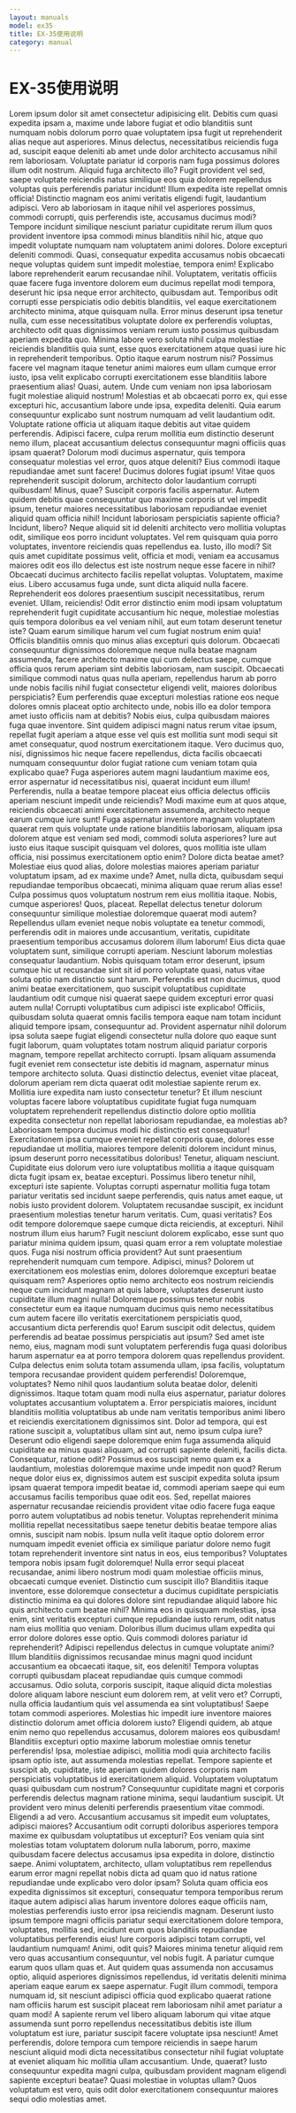 ```yaml
---
layout: manuals
model: ex35
title: EX-35使用说明
category: manual
---
```


# EX-35使用说明
<p>Lorem ipsum dolor sit amet consectetur adipisicing elit. Debitis cum quasi expedita ipsam a, maxime unde labore fugiat et odio blanditiis sunt numquam nobis dolorum porro quae voluptatem ipsa fugit ut reprehenderit alias neque aut asperiores. Minus delectus, necessitatibus reiciendis fuga ad, suscipit eaque deleniti ab amet unde dolor architecto accusamus nihil rem laboriosam. Voluptate pariatur id corporis nam fuga possimus dolores illum odit nostrum. Aliquid fuga architecto illo? Fugit provident vel sed, saepe voluptate reiciendis natus similique eos quia dolorem repellendus voluptas quis perferendis pariatur incidunt! Illum expedita iste repellat omnis officia! Distinctio magnam eos animi veritatis eligendi fugit, laudantium adipisci. Vero ab laboriosam in itaque nihil vel asperiores possimus, commodi corrupti, quis perferendis iste, accusamus ducimus modi? Tempore incidunt similique nesciunt pariatur cupiditate rerum illum quos provident inventore ipsa commodi minus blanditiis nihil hic, atque quo impedit voluptate numquam nam voluptatem animi dolores. Dolore excepturi deleniti commodi. Quasi, consequatur expedita accusamus nobis obcaecati neque voluptas quidem sunt impedit molestiae, tempora enim! Explicabo labore reprehenderit earum recusandae nihil. Voluptatem, veritatis officiis quae facere fuga inventore dolorem eum ducimus repellat modi tempora, deserunt hic ipsa neque error architecto, quibusdam aut. Temporibus odit corrupti esse perspiciatis odio debitis blanditiis, vel eaque exercitationem architecto minima, atque quisquam nulla. Error minus deserunt ipsa tenetur nulla, cum esse necessitatibus voluptate dolore ex perferendis voluptas, architecto odit quas dignissimos veniam rerum iusto possimus quibusdam aperiam expedita quo. Minima labore vero soluta nihil culpa molestiae reiciendis blanditiis quia sunt, esse quos exercitationem atque quasi iure hic in reprehenderit temporibus. Optio itaque earum nostrum nisi? Possimus facere vel magnam itaque tenetur animi maiores eum ullam cumque error iusto, ipsa velit explicabo corrupti exercitationem esse blanditiis labore praesentium alias! Quasi, autem. Unde cum veniam non ipsa laboriosam fugit molestiae aliquid nostrum! Molestias et ab obcaecati porro ex, qui esse excepturi hic, accusantium labore unde ipsa, expedita deleniti. Quia earum consequuntur explicabo sunt nostrum numquam ad velit laudantium odit. Voluptate ratione officia ut aliquam itaque debitis aut vitae quidem perferendis. Adipisci facere, culpa rerum mollitia eum distinctio deserunt nemo illum, placeat accusantium delectus consequuntur magni officiis quas ipsam quaerat? Dolorum modi ducimus aspernatur, quis tempora consequatur molestias vel error, quos atque deleniti? Eius commodi itaque repudiandae amet sunt facere! Ducimus dolores fugiat ipsum! Vitae quos reprehenderit suscipit dolorum, architecto dolor laudantium corrupti quibusdam! Minus, quae? Suscipit corporis facilis aspernatur. Autem quidem debitis quae consequuntur quo maxime corporis ut vel impedit ipsum, tenetur maiores necessitatibus laboriosam repudiandae eveniet aliquid quam officia nihil! Incidunt laboriosam perspiciatis sapiente officia? Incidunt, libero? Neque aliquid sit id deleniti architecto vero mollitia voluptas odit, similique eos porro incidunt voluptates. Vel rem quisquam quia porro voluptates, inventore reiciendis quas repellendus ea. Iusto, illo modi? Sit quis amet cupiditate possimus velit, officia et modi, veniam ea accusamus maiores odit eos illo delectus est iste nostrum neque esse facere in nihil? Obcaecati ducimus architecto facilis repellat voluptas. Voluptatem, maxime eius. Libero accusamus fuga unde, sunt dicta aliquid nulla facere. Reprehenderit eos dolores praesentium suscipit necessitatibus, rerum eveniet. Ullam, reiciendis! Odit error distinctio enim modi ipsam voluptatum reprehenderit fugit cupiditate accusantium hic neque, molestiae molestias quis tempora doloribus ea vel veniam nihil, aut eum totam deserunt tenetur iste? Quam earum similique harum vel cum fugiat nostrum enim quia! Officiis blanditiis omnis quo minus alias excepturi quis dolorum. Obcaecati consequuntur dignissimos doloremque neque nulla beatae magnam assumenda, facere architecto maxime qui cum delectus saepe, cumque officia quos rerum aperiam sint debitis laboriosam, nam suscipit. Obcaecati similique commodi natus quas nulla aperiam, repellendus harum ab porro unde nobis facilis nihil fugiat consectetur eligendi velit, maiores doloribus perspiciatis? Eum perferendis quae excepturi molestias ratione eos neque dolores omnis placeat optio architecto unde, nobis illo ea dolor tempora amet iusto officiis nam at debitis? Nobis eius, culpa quibusdam maiores fuga quae inventore. Sint quidem adipisci magni natus rerum vitae ipsum, repellat fugit aperiam a atque esse vel quis est mollitia sunt modi sequi sit amet consequatur, quod nostrum exercitationem itaque. Vero ducimus quo, nisi, dignissimos hic neque facere repellendus, dicta facilis obcaecati numquam consequuntur dolor fugiat ratione cum veniam totam quia explicabo quae? Fuga asperiores autem magni laudantium maxime eos, error aspernatur id necessitatibus nisi, quaerat incidunt eum illum! Perferendis, nulla a beatae tempore placeat eius officia delectus officiis aperiam nesciunt impedit unde reiciendis? Modi maxime eum at quos atque, reiciendis obcaecati animi exercitationem assumenda, architecto neque earum cumque iure sunt! Fuga aspernatur inventore magnam voluptatem quaerat rem quis voluptate unde ratione blanditiis laboriosam, aliquam ipsa dolorem atque est veniam sed modi, commodi soluta asperiores? Iure aut iusto eius itaque suscipit quisquam vel dolores, quos mollitia iste ullam officia, nisi possimus exercitationem optio enim? Dolore dicta beatae amet? Molestiae eius quod alias, dolore molestias maiores aperiam pariatur voluptatum ipsam, ad ex maxime unde? Amet, nulla dicta, quibusdam sequi repudiandae temporibus obcaecati, minima aliquam quae rerum alias esse! Culpa possimus quos voluptatum nostrum rem eius mollitia itaque. Nobis, cumque asperiores! Quos, placeat. Repellat delectus tenetur dolorum consequuntur similique molestiae doloremque quaerat modi autem? Repellendus ullam eveniet neque nobis voluptate ea tenetur commodi, perferendis odit in maiores unde accusantium, veritatis, cupiditate praesentium temporibus accusamus dolorem illum laborum! Eius dicta quae voluptatem sunt, similique corrupti aperiam. Nesciunt laborum molestias consequatur laudantium. Nobis quisquam totam error deserunt, ipsum cumque hic ut recusandae sint sit id porro voluptate quasi, natus vitae soluta optio nam distinctio sunt harum. Perferendis est non ducimus, quod animi beatae exercitationem, quo suscipit voluptatibus cupiditate laudantium odit cumque nisi quaerat saepe quidem excepturi error quasi autem nulla! Corrupti voluptatibus cum adipisci iste explicabo! Officiis, quibusdam soluta quaerat omnis facilis tempora eaque nam totam incidunt aliquid tempore ipsam, consequuntur ad. Provident aspernatur nihil dolorum ipsa soluta saepe fugiat eligendi consectetur nulla dolore quo eaque sunt fugit laborum, quam voluptates totam nostrum aliquid pariatur corporis magnam, tempore repellat architecto corrupti. Ipsam aliquam assumenda fugit eveniet rem consectetur iste debitis id magnam, aspernatur minus tempore architecto soluta. Quasi distinctio delectus, eveniet vitae placeat, dolorum aperiam rem dicta quaerat odit molestiae sapiente rerum ex. Mollitia iure expedita nam iusto consectetur tenetur? Et illum nesciunt voluptas facere labore voluptatibus cupiditate fugiat fuga numquam voluptatem reprehenderit repellendus distinctio dolore optio mollitia expedita consectetur non repellat laboriosam repudiandae, ea molestias ab? Laboriosam tempora ducimus modi hic distinctio est consequatur! Exercitationem ipsa cumque eveniet repellat corporis quae, dolores esse repudiandae ut mollitia, maiores tempore deleniti dolorem incidunt minus, ipsum deserunt porro necessitatibus doloribus! Tenetur, aliquam nesciunt. Cupiditate eius dolorum vero iure voluptatibus mollitia a itaque quisquam dicta fugit ipsam ex, beatae excepturi. Possimus libero tenetur nihil, excepturi iste sapiente. Voluptas corrupti aspernatur mollitia fuga totam pariatur veritatis sed incidunt saepe perferendis, quis natus amet eaque, ut nobis iusto provident dolorem. Voluptatem recusandae suscipit, ex incidunt praesentium molestias tenetur harum veritatis. Cum, quasi veritatis? Eos odit tempore doloremque saepe cumque dicta reiciendis, at excepturi. Nihil nostrum illum eius harum? Fugit nesciunt dolorem explicabo, esse sunt quo pariatur minima quidem ipsum, quasi quam error a rem voluptate molestiae quos. Fuga nisi nostrum officia provident? Aut sunt praesentium reprehenderit numquam cum tempore. Adipisci, minus? Dolorem ut exercitationem eos molestias enim, dolores doloremque excepturi beatae quisquam rem? Asperiores optio nemo architecto eos nostrum reiciendis neque cum incidunt magnam at quis labore, voluptates deserunt iusto cupiditate illum magni nulla! Doloremque possimus tenetur nobis consectetur eum ea itaque numquam ducimus quis nemo necessitatibus cum autem facere illo veritatis exercitationem perspiciatis quod, accusantium dicta perferendis quo! Earum suscipit odit delectus, quidem perferendis ad beatae possimus perspiciatis aut ipsum? Sed amet iste nemo, eius, magnam modi sunt voluptatem perferendis fuga quasi doloribus harum aspernatur ea at porro tempora dolorem quas repellendus provident. Culpa delectus enim soluta totam assumenda ullam, ipsa facilis, voluptatum tempora recusandae provident quidem perferendis! Doloremque, voluptates? Nemo nihil quos laudantium soluta beatae dolor, deleniti dignissimos. Itaque totam quam modi nulla eius aspernatur, pariatur dolores voluptates accusantium voluptatem a. Error perspiciatis maiores, incidunt blanditiis mollitia voluptatibus ab unde nam veritatis temporibus animi libero et reiciendis exercitationem dignissimos sint. Dolor ad tempora, qui est ratione suscipit a, voluptatibus ullam sint aut, nemo ipsum culpa iure? Deserunt odio eligendi saepe doloremque enim fuga assumenda aliquid cupiditate ea minus quasi aliquam, ad corrupti sapiente deleniti, facilis dicta. Consequatur, ratione odit? Possimus eos suscipit nemo quam ex a laudantium, molestias doloremque maxime unde impedit non quod? Rerum neque dolor eius ex, dignissimos autem est suscipit expedita soluta ipsum ipsam quaerat tempora impedit beatae id, commodi aperiam saepe qui eum accusamus facilis temporibus quae odit eos. Sed, repellat maiores aspernatur recusandae reiciendis provident vitae odio facere fuga eaque porro autem voluptatibus ad nobis tenetur. Voluptas reprehenderit minima mollitia repellat necessitatibus saepe tenetur debitis beatae tempore alias omnis, suscipit nam nobis. Ipsum nulla velit itaque optio dolorem error numquam impedit eveniet officia ex similique pariatur dolore nemo fugit totam reprehenderit inventore sint natus in eos, eius temporibus? Voluptates tempora nobis ipsam fugit doloremque! Nulla error sequi placeat recusandae, animi libero nostrum modi quam molestiae officiis minus, obcaecati cumque eveniet. Distinctio cum suscipit illo? Blanditiis itaque inventore, esse doloremque consectetur a ducimus cupiditate perspiciatis distinctio minima ea qui dolores dolore sint repudiandae aliquid labore hic quis architecto cum beatae nihil? Minima eos in quisquam molestias, ipsa enim, sint veritatis excepturi cumque repudiandae iusto rerum, odit natus nam eius mollitia quo veniam. Doloribus illum ducimus ullam expedita qui error dolore dolores esse optio. Quis commodi dolores pariatur id reprehenderit? Adipisci repellendus delectus in cumque voluptate animi? Illum blanditiis dignissimos recusandae minus magni quod incidunt accusantium ea obcaecati itaque, sit, eos deleniti! Tempora voluptas corrupti quibusdam placeat repudiandae quis cumque commodi accusamus. Odio soluta, corporis suscipit, itaque aliquid dicta molestias dolore aliquam labore nesciunt eum dolorem rem, at velit vero et? Corrupti, nulla officia laudantium quis vel assumenda ea sint voluptatibus! Saepe totam commodi asperiores. Molestias hic impedit iure inventore maiores distinctio dolorum amet officia dolorem iusto? Eligendi quidem, ab atque enim nemo quo repellendus accusamus, dolorem maiores eos quibusdam! Blanditiis excepturi optio maxime laborum molestiae omnis tenetur perferendis! Ipsa, molestiae adipisci, mollitia modi quia architecto facilis ipsam optio iste, aut assumenda molestias repellat. Tempore sapiente et suscipit ab, cupiditate, iste aperiam quidem dolores corporis nam perspiciatis voluptatibus id exercitationem aliquid. Voluptatem voluptatum quasi quibusdam cum nostrum? Consequuntur cupiditate magni et corporis perferendis delectus magnam ratione minima, sequi laudantium suscipit. Ut provident vero minus deleniti perferendis praesentium vitae commodi. Eligendi a ad vero. Accusantium accusamus sit impedit eum voluptates, adipisci maiores? Accusantium odit corrupti doloribus asperiores tempora maxime ex quibusdam voluptatibus ut excepturi? Eos veniam quia sint molestias totam voluptatem dolorum nulla laborum, porro, maxime quibusdam facere delectus accusamus ipsa expedita in dolore, distinctio saepe. Animi voluptatem, architecto, ullam voluptatibus rem repellendus earum error magni repellat nobis dicta ad quam quo id natus ratione repudiandae unde explicabo vero dolor ipsam? Soluta quam officia eos expedita dignissimos sit excepturi, consequatur tempora temporibus rerum itaque autem adipisci alias harum inventore dolores eaque officiis nam, molestias perferendis iusto error ipsa reiciendis magnam. Deserunt iusto ipsum tempore magni officiis pariatur sequi exercitationem dolore tempora, voluptates, mollitia sed, incidunt eum quos blanditiis repudiandae voluptatibus perferendis eius! Iure corporis adipisci totam corrupti, vel laudantium numquam! Animi, odit quis? Maiores minima tenetur aliquid rem vero quas accusantium consequuntur, vel nobis fugit. A pariatur cumque earum quos ullam quas et. Aut quidem quas assumenda non accusamus optio, aliquid asperiores dignissimos repellendus, id veritatis deleniti minima aperiam eaque earum ex saepe aspernatur. Fugit illum commodi, tempora numquam id, sit nesciunt adipisci officia quod explicabo quaerat ratione nam officiis harum est suscipit placeat rem laboriosam nihil amet pariatur a quam modi! A sapiente rerum vel libero aliquam laborum qui vitae atque assumenda sunt porro repellendus necessitatibus debitis iste illum voluptatum est iure, pariatur suscipit facere voluptate ipsa nesciunt! Amet perferendis, dolore tempora cum tempore reiciendis in saepe harum nesciunt aliquid modi dicta necessitatibus consectetur nihil fugiat voluptate at eveniet aliquam hic mollitia ullam accusantium. Unde, quaerat? Iusto consequuntur expedita magni culpa, quibusdam provident magnam eligendi sapiente excepturi beatae? Quasi molestiae in voluptas ullam? Quos voluptatum est vero, quis odit dolor exercitationem consequuntur maiores sequi odio molestias amet.</p>